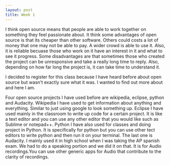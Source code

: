 ```yaml
---
layout: post
title: Week 1
---
```



I think open source means that people are able to work together on something they feel passionate about. It think some advantages of open source is that its cheaper than other software. Others could costs a lot of money that one may not be able to pay. A wider crowd is able to use it. Also, it is reliable becuase those who work on it have an interest in it and what to see it progress. Some disadvantages are that sometimes those who created the project can be unresponsive and take a really long time to reply. Also, depending on how far long the project is, it can take time to understand it.

I decided to register for this class because I have heard before about open source but wasn't exactly sure what it was. I wanted to find out more about and here I am.

Four open source projects I have used before are wikipedia, eclipse, python and Audacity. Wikipedia I have used to get information about anything and everything. Similar to just using google to look something up. Eclipse I have used mainly in the classroom to write up code for a certain project. It is like a text editor and you can use any other editor that you would like such as Sublime or notepad++. Python I have also used for classes and doing project in Python. It is specifically for python but you can use other tect editors to write python and then run it on your terminal. The last one is Audacity. I mainly used it in high school when I was taking the AP spanish exam. We had to do a speaking portion and we did it on that. It is for Audio recordings.You can use other generic apps for Audio that contribute to the clarity of recordings.


